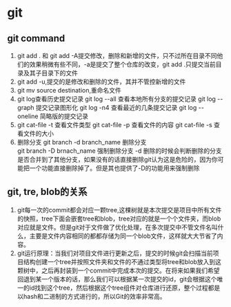 # git
## git command
  1. git add . 和 git add -A提交修改，删除和新增的文件，只不过所在目录不同他们的效果稍微有些不同，-a是提交了整个仓库的改变，git add .只提交当前目录及其子目录下的文件
  2. git add -u,提交的是修改和删除的文件，其并不管控新增的文件
  3. git mv source destination,重命名文件
  4. git log查看历史提交记录
    git log --all 查看本地所有分支的提交记录
    git log --graph 提交记录图形化
    git log -n4 查看最近的几条提交记录
    git log --oneline 简略版的提交记录
  5. git cat-file -t 查看文件类型
    git cat-file -p 查看文件的内容
    git cat-file -s 查看文件的大小
  6. 删除分支
    git branch -d branch_name 删除分支  
    git branch -D brnach_name 强制删除分支
    -d 删除的时候会判断删除的分支是否合并到了其他分支，如果没有的话直接删除git认为这是危险的，因为你可能把一个功能直接删除掉了。但是其也提供了-D的功能用来强制删除
## git, tre, blob的关系
  1. git每一次的commit都会对应一颗tree,这棵树就是本次提交是项目中所有文件的快照，tree下面会嵌套tree和blob，tree对应的就是一个个文件夹，而blob对应就是文件。但是git对于文件做了优化处理，在多次提交中不管文件名叫什么，主要是文件内容相同的都都存储为同一个blob文件，这样就大大节省了内容。
  2. git运行原理：当我们对项目文件进行更新之后，提交的时候git会扫描当前项目结构创建一个tree并按照文件夹和文件的不通过类型将tree和blob放入到这颗树中，之后再封装到一个commit中完成本次的提交。在将来如果我们希望回退到某一个版本的话，那么我们可以根据某一次提交的id，git会根据这个唯一的id找到这个tree，然后根据这个tree组件对仓库进行还原，整个过程都是以hash和二进制的方式进行的，所以Git的效率非常高。